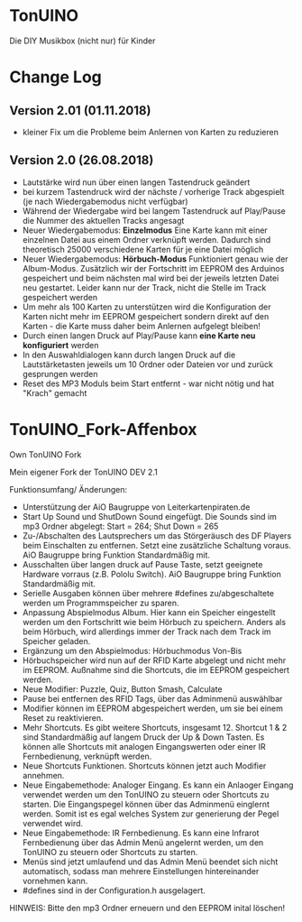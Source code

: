 # TonUINO
Die DIY Musikbox (nicht nur) für Kinder


# Change Log

## Version 2.01 (01.11.2018)
- kleiner Fix um die Probleme beim Anlernen von Karten zu reduzieren

## Version 2.0 (26.08.2018)

- Lautstärke wird nun über einen langen Tastendruck geändert
- bei kurzem Tastendruck wird der nächste / vorherige Track abgespielt (je nach Wiedergabemodus nicht verfügbar)
- Während der Wiedergabe wird bei langem Tastendruck auf Play/Pause die Nummer des aktuellen Tracks angesagt
- Neuer Wiedergabemodus: **Einzelmodus**
  Eine Karte kann mit einer einzelnen Datei aus einem Ordner verknüpft werden. Dadurch sind theoretisch 25000 verschiedene Karten für je eine Datei möglich
- Neuer Wiedergabemodus: **Hörbuch-Modus**
  Funktioniert genau wie der Album-Modus. Zusätzlich wir der Fortschritt im EEPROM des Arduinos gespeichert und beim nächsten mal wird bei der jeweils letzten Datei neu gestartet. Leider kann nur der Track, nicht die Stelle im Track gespeichert werden
- Um mehr als 100 Karten zu unterstützen wird die Konfiguration der Karten nicht mehr im EEPROM gespeichert sondern direkt auf den Karten - die Karte muss daher beim Anlernen aufgelegt bleiben!
- Durch einen langen Druck auf Play/Pause kann **eine Karte neu konfiguriert** werden
- In den Auswahldialogen kann durch langen Druck auf die Lautstärketasten jeweils um 10 Ordner oder Dateien vor und zurück gesprungen werden
- Reset des MP3 Moduls beim Start entfernt - war nicht nötig und hat "Krach" gemacht



# TonUINO_Fork-Affenbox

Own TonUINO Fork

Mein eigener Fork der TonUINO DEV 2.1

Funktionsumfang/ Änderungen:

- Unterstützung der AiO Baugruppe von Leiterkartenpiraten.de
- Start Up Sound und ShutDown Sound eingefügt. Die Sounds sind im mp3 Ordner abgelegt: Start = 264; Shut Down = 265
- Zu-/Abschalten des Lautsprechers um das Störgeräusch des DF Players beim Einschalten zu entfernen. Setzt eine zusätzliche Schaltung voraus. AiO Baugruppe bring Funktion Standardmäßig mit.
- Ausschalten über langen druck auf Pause Taste, setzt geeignete Hardware vorraus (z.B. Pololu Switch). AiO Baugruppe bring Funktion Standardmäßig mit.
- Serielle Ausgaben können über mehrere #defines zu/abgeschaltete werden um Programmspeicher zu sparen.
- Anpassung Abspielmodus Album. Hier kann ein Speicher eingestellt werden um den Fortschritt wie beim Hörbuch zu speichern. Anders als beim Hörbuch, wird allerdings immer der Track nach dem Track im Speicher geladen.
- Ergänzung um den Abspielmodus: Hörbuchmodus Von-Bis 
- Hörbuchspeicher wird nun auf der RFID Karte abgelegt und nicht mehr im EEPROM. Außnahme sind die Shortcuts, die im EEPROM gespeichert werden.
- Neue Modifier: Puzzle, Quiz, Button Smash, Calculate
- Pause bei entfernen des RFID Tags, über das Adminmenü auswählbar
- Modifier können im EEPROM abgespeichert werden, um sie bei einem Reset zu reaktivieren. 
- Mehr Shortcuts. Es gibt weitere Shortcuts, insgesamt 12. Shortcut 1 & 2 sind Standardmäßig auf langem Druck der Up & Down Tasten. Es können alle Shortcuts mit analogen Eingangswerten oder einer IR Fernbedienung, verknüpft werden.
- Neue Shortcuts Funktionen. Shortcuts können jetzt auch Modifier annehmen.
- Neue Eingabemethode: Analoger Eingang. Es kann ein Anlaoger Eingang verwendet werden um den TonUINO zu steuern oder Shortcuts zu starten. Die Eingangspegel können über das Adminmenü einglernt werden. Somit ist es egal welches System zur generierung der Pegel verwendet wird.
- Neue Eingabemethode: IR Fernbedienung. Es kann eine Infrarot Fernbedienung über das Admin Menü angelernt werden, um den TonUINO zu steuern oder Shortcuts zu starten.
- Menüs sind jetzt umlaufend und das Admin Menü beendet sich nicht automatisch, sodass man mehrere Einstellungen hintereinander vornehmen kann.
- #defines sind in der Configuration.h ausgelagert.

HINWEIS: Bitte den mp3 Ordner erneuern und den EEPROM inital löschen!
